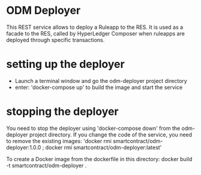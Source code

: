 # ODM Deployer

This REST service allows to deploy a Ruleapp to the RES. It is used as a facade to the RES, called by 
HyperLedger Composer when ruleapps are deployed through specific transactions. 

# setting up the deployer 

- Launch a terminal window and go the odm-deployer project directory
- enter: 'docker-compose up' to build the image and start the service

# stopping the deployer

You need to stop the deployer using 'docker-compose down' from the odm-deployer project directory. 
If you change the code of the service, you need to remove the existing images:
'docker rmi smartcontract/odm-deployer:1.0.0 ; docker rmi smartcontract/odm-deployer:latest'

To create a Docker image from the dockerfile in this directory:
docker build -t smartcontract/odm-deployer .




